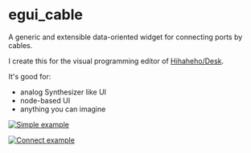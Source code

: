 # egui_cable

A generic and extensible data-oriented widget for connecting ports by cables.

I create this for the visual programming editor of [Hihaheho/Desk](https://github.com/Hihaheho/Desk).

It's good for:

- analog Synthesizer like UI
- node-based UI
- anything you can imagine

[![Simple example](https://user-images.githubusercontent.com/8780513/169943428-9ce76a53-515a-4e94-80fe-d03afe38ee07.png)](https://github.com/ryo33/egui_cable/blob/main/examples/simple.rs)

[![Connect example](https://user-images.githubusercontent.com/8780513/169943432-a024eccd-d44f-4271-8280-7c9b7adde9eb.png)](https://github.com/ryo33/egui_cable/blob/main/examples/connect.rs)
